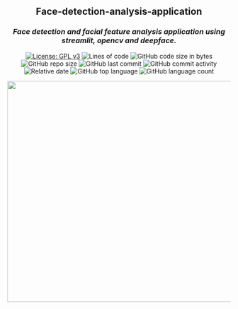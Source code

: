 <div align = "center">

 <h2> Face-detection-analysis-application </h2>
<h3> <i> Face detection and facial feature analysis application using streamlit, opencv and deepface. </i> </h3>
  
[![License: GPL v3](https://img.shields.io/badge/License-GPLv3-ff2d55.svg)](https://www.gnu.org/licenses/gpl-3.0)
![Lines of code](https://img.shields.io/tokei/lines/github/7Vivek/Face-detection-analysis?color=5856d6)
![GitHub code size in bytes](https://img.shields.io/github/languages/code-size/7Vivek/Face-detection-analysis?color=ff9500)
![GitHub repo size](https://img.shields.io/github/repo-size/7Vivek/Face-detection-analysis?color=5ac8fa)
![GitHub last commit](https://img.shields.io/github/last-commit/7Vivek/Face-detection-analysis?color=4cd964)
![GitHub commit activity](https://img.shields.io/github/commit-activity/w/7Vivek/Face-detection-analysis?color=dd04fa)
![Relative date](https://img.shields.io/date/1637653455?color=1c80f6)
![GitHub top language](https://img.shields.io/github/languages/top/7Vivek/Face-detection-analysis?color=ffff66)
![GitHub language count](https://img.shields.io/github/languages/count/7Vivek/Face-detection-analysis?color=04e2b5)
 
 <img align = "center" src="https://user-images.githubusercontent.com/77670138/142988311-9627a5de-10e4-47a5-b98b-28ea1075e571.png" style="width:1000px;height:500px;"></img>    
  
  </div>

